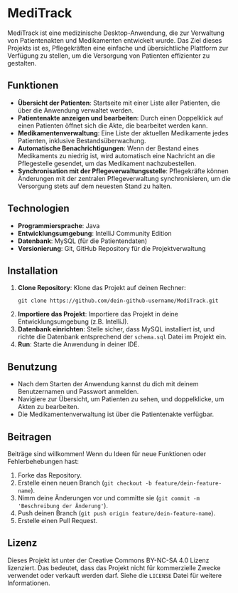 # MediTrack

MediTrack ist eine medizinische Desktop-Anwendung, die zur Verwaltung von Patientenakten und Medikamenten entwickelt wurde. Das Ziel dieses Projekts ist es, Pflegekräften eine einfache und übersichtliche Plattform zur Verfügung zu stellen, um die Versorgung von Patienten effizienter zu gestalten.

## Funktionen

- **Übersicht der Patienten**: Startseite mit einer Liste aller Patienten, die über die Anwendung verwaltet werden.
- **Patientenakte anzeigen und bearbeiten**: Durch einen Doppelklick auf einen Patienten öffnet sich die Akte, die bearbeitet werden kann.
- **Medikamentenverwaltung**: Eine Liste der aktuellen Medikamente jedes Patienten, inklusive Bestandsüberwachung.
- **Automatische Benachrichtigungen**: Wenn der Bestand eines Medikaments zu niedrig ist, wird automatisch eine Nachricht an die Pflegestelle gesendet, um das Medikament nachzubestellen.
- **Synchronisation mit der Pflegeverwaltungsstelle**: Pflegekräfte können Änderungen mit der zentralen Pflegeverwaltung synchronisieren, um die Versorgung stets auf dem neuesten Stand zu halten.

## Technologien

- **Programmiersprache**: Java
- **Entwicklungsumgebung**: IntelliJ Community Edition
- **Datenbank**: MySQL (für die Patientendaten)
- **Versionierung**: Git, GitHub Repository für die Projektverwaltung

## Installation

1. **Clone Repository**: Klone das Projekt auf deinen Rechner:
   ```
   git clone https://github.com/dein-github-username/MediTrack.git
   ```
2. **Importiere das Projekt**: Importiere das Projekt in deine Entwicklungsumgebung (z.B. IntelliJ).
3. **Datenbank einrichten**: Stelle sicher, dass MySQL installiert ist, und richte die Datenbank entsprechend der `schema.sql` Datei im Projekt ein.
4. **Run**: Starte die Anwendung in deiner IDE.

## Benutzung

- Nach dem Starten der Anwendung kannst du dich mit deinem Benutzernamen und Passwort anmelden.
- Navigiere zur Übersicht, um Patienten zu sehen, und doppelklicke, um Akten zu bearbeiten.
- Die Medikamentenverwaltung ist über die Patientenakte verfügbar.

## Beitragen

Beiträge sind willkommen! Wenn du Ideen für neue Funktionen oder Fehlerbehebungen hast:
1. Forke das Repository.
2. Erstelle einen neuen Branch (`git checkout -b feature/dein-feature-name`).
3. Nimm deine Änderungen vor und committe sie (`git commit -m 'Beschreibung der Änderung'`).
4. Push deinen Branch (`git push origin feature/dein-feature-name`).
5. Erstelle einen Pull Request.

## Lizenz

Dieses Projekt ist unter der Creative Commons BY-NC-SA 4.0 Lizenz lizenziert. Das bedeutet, dass das Projekt nicht für kommerzielle Zwecke verwendet oder verkauft werden darf. Siehe die `LICENSE` Datei für weitere Informationen.
